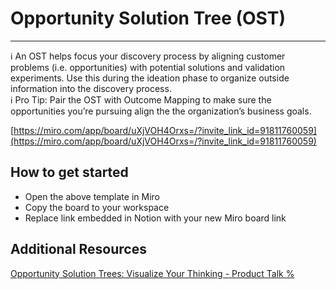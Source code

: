 # Opportunity Solution Tree (OST)

---

<aside>
ℹ️ An OST helps focus your discovery process by aligning customer problems (i.e. opportunities) with potential solutions and validation experiments. Use this during the ideation phase to organize outside information into the discovery process.

</aside>

<aside>
ℹ️ Pro Tip: Pair the OST with Outcome Mapping to make sure the opportunities you’re pursuing align the the organization’s business goals.

</aside>

[https://miro.com/app/board/uXjVOH4Orxs=/?invite_link_id=91811760059](https://miro.com/app/board/uXjVOH4Orxs=/?invite_link_id=91811760059)

## How to get started

- Open the above template in Miro
- Copy the board to your workspace
- Replace link embedded in Notion with your new Miro board link

## Additional Resources

[Opportunity Solution Trees: Visualize Your Thinking - Product Talk %](https://www.producttalk.org/opportunity-solution-tree/)
